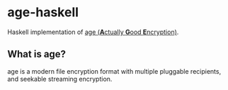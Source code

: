 # age-haskell

Haskell implementation of
[age (**A**ctually **G**ood **E**ncryption)](https://age-encryption.org/v1).

## What is age?

age is a modern file encryption format with multiple pluggable recipients, and
seekable streaming encryption.
